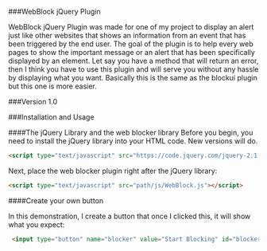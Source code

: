 ###WebBlock jQuery Plugin

WebBlock jQuery Plugin was made for one of my project to display an alert just like other websites that shows an information from an event that has been triggered by the end user. The goal of the plugin is to help every web pages to show the important message or an alert that has been specifically displayed by an element. Let say you have a method that will return an error, then I think you have to use this plugin and will serve you without any hassle by displaying what you want. Basically this is the same as the blockui plugin but this one is more easier.

###Version
1.0

###Installation and Usage

####The jQuery Library and the web blocker library
Before you begin, you need to install the jQuery library into your HTML code. New versions will do.

```html
<script type="text/javascript" src="https://code.jquery.com/jquery-2.1.4.min.js"></script>
```

Next, place the web blocker plugin right after the jQuery library:

```html
<script type="text/javascript" src="path/js/WebBlock.js"></script>
```

####Create your own button

In this demonstration, I create a button that once I clicked this, it will show what you expect:

```html
 <input type="button" name="blocker" value="Start Blocking" id="blocker" />
```


